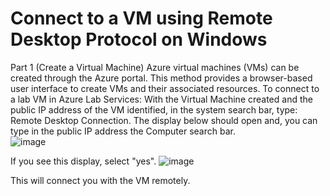 # Connect to a VM using Remote Desktop Protocol on Windows
Part 1 (Create a Virtual Machine) Azure virtual machines (VMs) can be created through the Azure portal. This method provides a browser-based user interface to create VMs and their associated resources.
To connect to a lab VM in Azure Lab Services:
With the Virtual Machine created and the public IP address of the VM identified, in the system search bar, type: Remote Desktop Connection. The display below should open and, you can type in the public IP address the Computer search bar.  
![image](https://github.com/Searcher121978/Remote-Desktop-Connection/assets/124515149/7e6544b4-d512-4ffc-9d24-f2c16eec38a8)

If you see this display, select "yes". 
![image](https://github.com/Searcher121978/Remote-Desktop-Connection/assets/124515149/ea53dbc9-0a76-472d-b4f7-e6e30e8a1f02)

This will connect you with the VM remotely. 

